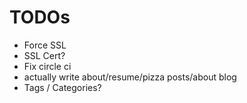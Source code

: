 # TODOs
* Force SSL
* SSL Cert?
* Fix circle ci
* actually write about/resume/pizza posts/about blog
* Tags / Categories?